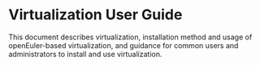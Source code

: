 # Virtualization User Guide

This document describes virtualization, installation method and usage of openEuler-based virtualization, and guidance for common users and administrators to install and use virtualization.
